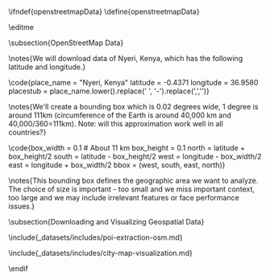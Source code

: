 \ifndef{openstreetmapData}
\define{openstreetmapData}

\editme

\subsection{OpenStreetMap Data}

\notes{We will download data of Nyeri, Kenya, which has the following latitude and longitude.}

\code{place_name = "Nyeri, Kenya"
latitude = -0.4371
longitude = 36.9580
placestub = place_name.lower().replace(' ', '-').replace(',','')}

\notes{We'll create a bounding box which is 0.02 degrees wide, 1 degree is around 111km (circumference of the Earth is around 40,000 km and 40,000/360=111km). Note: will this approximation work well in all countries?}

\code{box_width = 0.1 # About 11 km
box_height = 0.1
north = latitude + box_height/2
south = latitude - box_height/2
west = longitude - box_width/2
east = longitude + box_width/2
bbox = (west, south, east, north)}

\notes{This bounding box defines the geographic area we want to analyze. The choice of size is important - too small and we miss important context, too large and we may include irrelevant features or face performance issues.}

\subsection{Downloading and Visualizing Geospatial Data}

\include{_datasets/includes/poi-extraction-osm.md}

\include{_datasets/includes/city-map-visualization.md}

\endif





